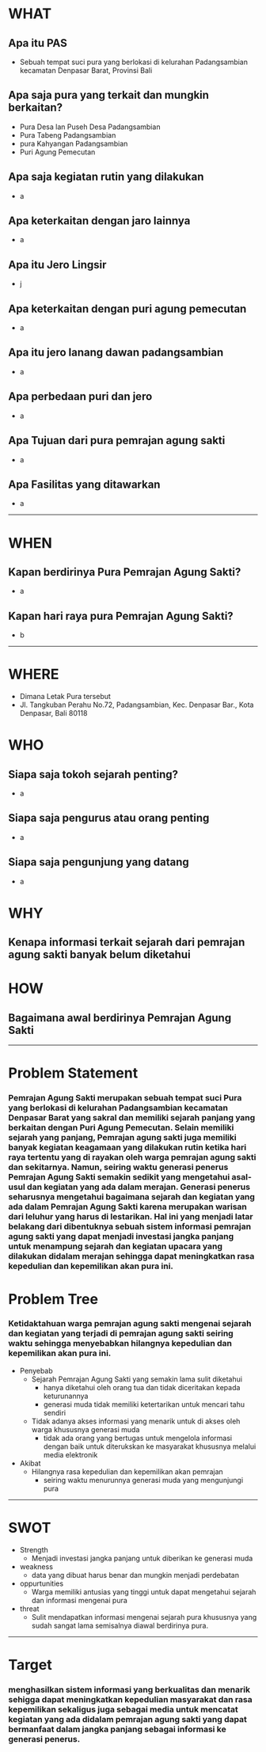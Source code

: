 # WHAT

## Apa itu PAS

- Sebuah tempat suci pura yang berlokasi di kelurahan Padangsambian kecamatan Denpasar Barat, Provinsi Bali

## Apa saja pura yang terkait dan mungkin berkaitan?

- Pura Desa lan Puseh Desa Padangsambian
- Pura Tabeng Padangsambian
- pura Kahyangan Padangsambian
- Puri Agung Pemecutan

## Apa saja kegiatan rutin yang dilakukan

- a

## Apa keterkaitan dengan jaro lainnya

- a

## Apa itu Jero Lingsir

- j

## Apa keterkaitan dengan puri agung pemecutan

- a

## Apa itu jero lanang dawan padangsambian

- a

## Apa perbedaan puri dan jero

- a

## Apa Tujuan dari pura pemrajan agung sakti

- a

## Apa Fasilitas yang ditawarkan

- a

---

# WHEN

## Kapan berdirinya Pura Pemrajan Agung Sakti?

- a

## Kapan hari raya pura Pemrajan Agung Sakti?

- b

---

# WHERE

- Dimana Letak Pura tersebut
- Jl. Tangkuban Perahu No.72, Padangsambian, Kec. Denpasar Bar., Kota Denpasar, Bali 80118

# WHO

## Siapa saja tokoh sejarah penting?

- a

## Siapa saja pengurus atau orang penting

- a

## Siapa saja pengunjung yang datang

- a

# WHY

## Kenapa informasi terkait sejarah dari pemrajan agung sakti banyak belum diketahui

# HOW

## Bagaimana awal berdirinya Pemrajan Agung Sakti

---

# Problem Statement

### Pemrajan Agung Sakti merupakan sebuah tempat suci Pura yang berlokasi di kelurahan Padangsambian kecamatan Denpasar Barat yang sakral dan memiliki sejarah panjang yang berkaitan dengan Puri Agung Pemecutan. Selain memiliki sejarah yang panjang, Pemrajan agung sakti juga memiliki banyak kegiatan keagamaan yang dilakukan rutin ketika hari raya tertentu yang di rayakan oleh warga pemrajan agung sakti dan sekitarnya. Namun, seiring waktu generasi penerus Pemrajan Agung Sakti semakin sedikit yang mengetahui asal-usul dan kegiatan yang ada dalam merajan. Generasi penerus seharusnya mengetahui bagaimana sejarah dan kegiatan yang ada dalam Pemrajan Agung Sakti karena merupakan warisan dari leluhur yang harus di lestarikan. Hal ini yang menjadi latar belakang dari dibentuknya sebuah sistem informasi pemrajan agung sakti yang dapat menjadi investasi jangka panjang untuk menampung sejarah dan kegiatan upacara yang dilakukan didalam merajan sehingga dapat meningkatkan rasa kepedulian dan kepemilikan akan pura ini.

# Problem Tree

### Ketidaktahuan warga pemrajan agung sakti mengenai sejarah dan kegiatan yang terjadi di pemrajan agung sakti seiring waktu sehingga menyebabkan hilangnya kepedulian dan kepemilikan akan pura ini.

- Penyebab
  - Sejarah Pemrajan Agung Sakti yang semakin lama sulit diketahui
    - hanya diketahui oleh orang tua dan tidak diceritakan kepada keturunannya
    - generasi muda tidak memiliki ketertarikan untuk mencari tahu sendiri
  - Tidak adanya akses informasi yang menarik untuk di akses oleh warga khususnya generasi muda
    - tidak ada orang yang bertugas untuk mengelola informasi dengan baik untuk diterukskan ke masyarakat khususnya melalui media elektronik
- Akibat
  - Hilangnya rasa kepedulian dan kepemilikan akan pemrajan
    - seiring waktu menurunnya generasi muda yang mengunjungi pura

---

# SWOT

- Strength
  - Menjadi investasi jangka panjang untuk diberikan ke generasi muda
- weakness
  - data yang dibuat harus benar dan mungkin menjadi perdebatan
- oppurtunities
  - Warga memiliki antusias yang tinggi untuk dapat mengetahui sejarah dan informasi mengenai pura
- threat
  - Sulit mendapatkan informasi mengenai sejarah pura khususnya yang sudah sangat lama semisalnya diawal berdirinya pura.

---

# Target

### menghasilkan sistem informasi yang berkualitas dan menarik sehigga dapat meningkatkan kepedulian masyarakat dan rasa kepemilikan sekaligus juga sebagai media untuk mencatat kegiatan yang ada didalam pemrajan agung sakti yang dapat bermanfaat dalam jangka panjang sebagai informasi ke generasi penerus.
